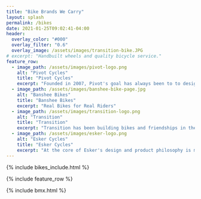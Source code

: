```yaml
---
title: "Bike Brands We Carry"
layout: splash
permalink: /bikes
date: 2021-01-25T09:02:41-04:00
header:
  overlay_color: "#000"
  overlay_filter: "0.6"
  overlay_image: /assets/images/transition-bike.JPG
# excerpt: "Handbuilt wheels and quality bicycle service."
feature_row:
  - image_path: /assets/images/pivot-logo.png
    alt: "Pivot Cycles"
    title: "Pivot Cycles"
    excerpt: "Founded in 2007, Pivot's goal has always been to to design and build the world's best performing bicycles."
  - image_path: /assets/images/banshee-bike-page.jpg
    alt: "Banshee Bikes"
    title: "Banshee Bikes"
    excerpt: "Real Bikes for Real Riders"
  - image_path: /assets/images/transition-logo.png
    alt: "Transition"
    title: "Transition"
    excerpt: "Transition has been building bikes and friendships in the mountain bike community for almost 20 years."
  - image_path: /assets/images/esker-logo.png
    alt: "Esker Cycles"
    title: "Esker Cycles"
    excerpt: "At the core of Esker's design and product philosophy is making bikes that you will enjoy throughout the entire ride, no matter where the trail takes you. "
---
```


{% include bikes_include.html %}

{% include feature_row %}

{% include bmx.html %}